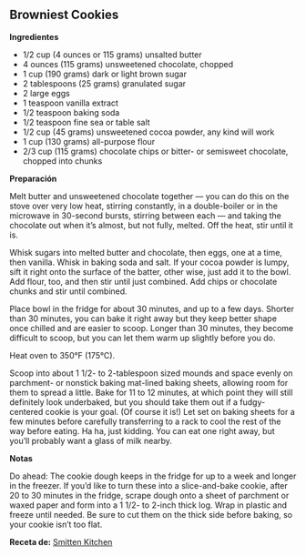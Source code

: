## Browniest Cookies

**Ingredientes**

- 1/2 cup (4 ounces or 115 grams) unsalted butter
- 4 ounces (115 grams) unsweetened chocolate, chopped
- 1 cup (190 grams) dark or light brown sugar
- 2 tablespoons (25 grams) granulated sugar
- 2 large eggs
- 1 teaspoon vanilla extract
- 1/2 teaspoon baking soda
- 1/2 teaspoon fine sea or table salt
- 1/2 cup (45 grams) unsweetened cocoa powder, any kind will work
- 1 cup (130 grams) all-purpose flour
- 2/3 cup (115 grams) chocolate chips or bitter- or semisweet chocolate, chopped into chunks

**Preparación**

Melt butter and unsweetened chocolate together — you can do this on the stove over very low heat, stirring constantly, in a double-boiler or in the microwave in 30-second bursts, stirring between each — and taking the chocolate out when it’s almost, but not fully, melted. Off the heat, stir until it is.

Whisk sugars into melted butter and chocolate, then eggs, one at a time, then vanilla. Whisk in baking soda and salt. If your cocoa powder is lumpy, sift it right onto the surface of the batter, other wise, just add it to the bowl. Add flour, too, and then stir until just combined. Add chips or chocolate chunks and stir until combined.

Place bowl in the fridge for about 30 minutes, and up to a few days. Shorter than 30 minutes, you can bake it right away but they keep better shape once chilled and are easier to scoop. Longer than 30 minutes, they become difficult to scoop, but you can let them warm up slightly before you do.

Heat oven to 350°F (175°C).

Scoop into about 1 1/2- to 2-tablespoon sized mounds and space evenly on parchment- or nonstick baking mat-lined baking sheets, allowing room for them to spread a little. Bake for 11 to 12 minutes, at which point they will still definitely look underbaked, but you should take them out if a fudgy-centered cookie is your goal. (Of course it is!) Let set on baking sheets for a few minutes before carefully transferring to a rack to cool the rest of the way before eating. Ha ha, just kidding. You can eat one right away, but you’ll probably want a glass of milk nearby.

**Notas**

Do ahead: The cookie dough keeps in the fridge for up to a week and longer in the freezer. If you’d like to turn these into a slice-and-bake cookie, after 20 to 30 minutes in the fridge, scrape dough onto a sheet of parchment or waxed paper and form into a 1 1/2- to 2-inch thick log. Wrap in plastic and freeze until needed. Be sure to cut them on the thick side before baking, so your cookie isn’t too flat.

**Receta de:** [Smitten Kitchen](http://smittenkitchen.com/blog/2015/12/the-browniest-cookies)